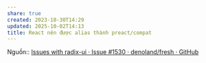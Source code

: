 ```yaml
---
share: true
created: 2023-10-30T14:29
updated: 2025-10-02T14:13
title: React nên được alias thành preact/compat
---
```

Nguồn:: [Issues with radix-ui · Issue #1530 · denoland/fresh · GitHub](https://github.com/denoland/fresh/issues/1530)